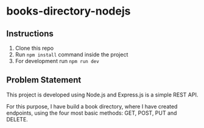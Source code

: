 # books-directory-nodejs

## Instructions

1. Clone this repo
2. Run `npm install` command inside the project
3. For development run `npm run dev`


## Problem Statement

This project is developed using Node.js and Express.js is a simple REST API.

For this purpose, I have build a book directory, where I have created endpoints, using the four most basic methods: GET, POST, PUT and DELETE.



